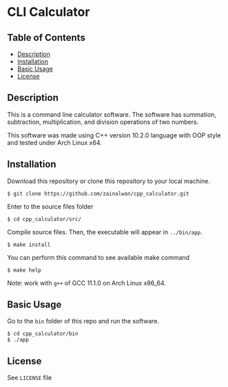 # CLI Calculator

## Table of Contents
* [Description](#description)
* [Installation](#installation)
* [Basic Usage](#basic-usage)
* [License](#license)

## Description
This is a command line calculator software. The software has summation, subtraction, multiplication, and division operations of two numbers.

This software was made using C++ version 10.2.0 language with OOP style and tested under Arch Linux x64.

## Installation
Download this repository or clone this repository to your local machine.
```
$ git clone https://github.com/zainalwan/cpp_calculator.git
```

Enter to the source files folder
```
$ cd cpp_calculator/src/
```

Compile source files. Then, the executable will appear in `../bin/app`.
```
$ make install
```

You can perform this command to see available make command
```
$ make help
```

Note: work with `g++` of GCC 11.1.0 on Arch Linux x86_64.

## Basic Usage
Go to the `bin` folder of this repo and run the software.
```
$ cd cpp_calculator/bin
$ ./app
```

## License
See `LICENSE` file
